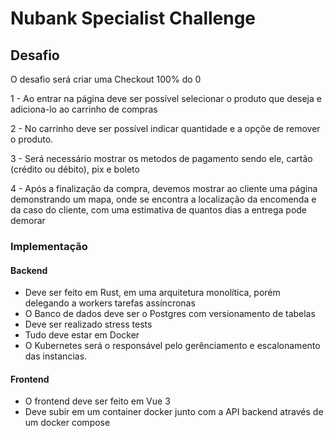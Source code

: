 # Nubank Specialist Challenge

## Desafio

O desafio será criar uma Checkout 100% do 0

1 - Ao entrar na página deve ser possível selecionar o produto que deseja e adiciona-lo ao carrinho de compras

2 - No carrinho deve ser possível indicar quantidade e a opçõe de remover o produto.

3 - Será necessário mostrar os metodos de pagamento sendo ele, cartão (crédito ou débito), pix e boleto

4 - Após a finalização da compra, devemos mostrar ao cliente uma página demonstrando um mapa, onde se encontra a localização da encomenda e da caso do cliente, com uma estimativa de quantos dias a entrega pode demorar

### Implementação

#### Backend

- Deve ser feito em Rust, em uma arquitetura monolítica, porém delegando a workers tarefas assíncronas
- O Banco de dados deve ser o Postgres com versionamento de tabelas
- Deve ser realizado stress tests
- Tudo deve estar em Docker
- O Kubernetes será o responsável pelo gerênciamento e escalonamento das instancias.

#### Frontend

- O frontend deve ser feito em Vue 3
- Deve subir em um container docker junto com a API backend através de um docker compose
